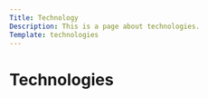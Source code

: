 ```yaml
---
Title: Technology
Description: This is a page about technologies.
Template: technologies
---
```

Technologies
==========================
